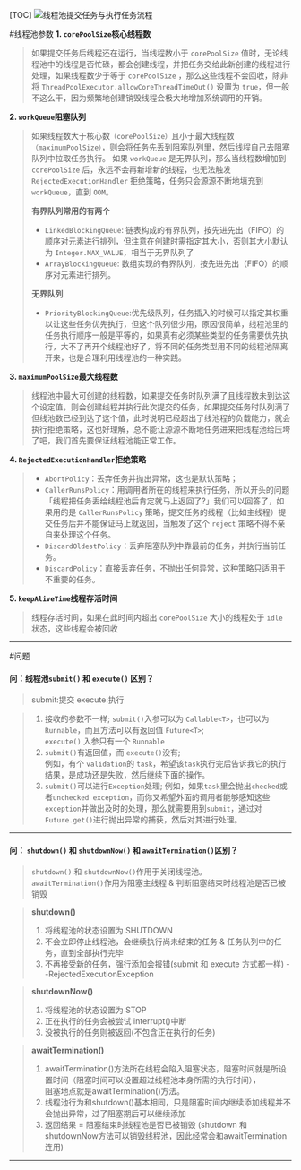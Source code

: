 [TOC]
![线程池提交任务与执行任务流程](https://mmbiz.qpic.cn/mmbiz_png/OyweysCSeLVMG2Z2WVksz8x3cqKQO6mnxRHH17cuyJ083gseYlic8snYyIQG523xgWN9x6Ll3Dz5HI8l0OE6FAA/640?wx_fmt=png&tp=webp&wxfrom=5&wx_lazy=1&wx_co=1)

#线程池参数
**1. `corePoolSize`核心线程数**
>如果提交任务后线程还在运行，当线程数小于 `corePoolSize` 值时，无论线程池中的线程是否忙碌，都会创建线程，并把任务交给此新创建的线程进行处理，如果线程数少于等于 `corePoolSize` ，那么这些线程不会回收，除非将 `ThreadPoolExecutor.allowCoreThreadTimeOut()` 设置为 `true`，但一般不这么干，因为频繁地创建销毁线程会极大地增加系统调用的开销。

**2. `workQueue`阻塞队列**
> 如果线程数大于核心数`（corePoolSize）`且小于最大线程数`（maximumPoolSize）`，则会将任务先丢到阻塞队列里，然后线程自己去阻塞队列中拉取任务执行。
> 如果 `workQueue` 是无界队列，那么当线程数增加到 `corePoolSize` 后，永远不会再新增新的线程，也无法触发 `RejectedExecutionHandler` 拒绝策略，任务只会源源不断地填充到 `workQueue`，直到 `OOM`。
> 
> **有界队列常用的有两个**
> *  `LinkedBlockingQueue`: 链表构成的有界队列，按先进先出（FIFO）的顺序对元素进行排列，但注意在创建时需指定其大小，否则其大小默认为 `Integer.MAX_VALUE`，相当于无界队列了
> *  `ArrayBlockingQueue`: 数组实现的有界队列，按先进先出（FIFO）的顺序对元素进行排列。  
> 
>**无界队列**
> * `PriorityBlockingQueue`:优先级队列，任务插入的时候可以指定其权重以让这些任务优先执行，但这个队列很少用，原因很简单，线程池里的任务执行顺序一般是平等的，如果真有必须某些类型的任务需要优先执行，大不了再开个线程池好了，将不同的任务类型用不同的线程池隔离开来，也是合理利用线程池的一种实践。

**3. `maximumPoolSize`最大线程数**
>线程池中最大可创建的线程数，如果提交任务时队列满了且线程数未到达这个设定值，则会创建线程并执行此次提交的任务，如果提交任务时队列满了但线池数已经到达了这个值，此时说明已经超出了线池程的负载能力，就会执行拒绝策略，这也好理解，总不能让源源不断地任务进来把线程池给压垮了吧，我们首先要保证线程池能正常工作。

**4. `RejectedExecutionHandler`拒绝策略**
>* `AbortPolicy`：丢弃任务并抛出异常，这也是默认策略；
>* `CallerRunsPolicy`：用调用者所在的线程来执行任务，所以开头的问题「线程把任务丢给线程池后肯定就马上返回了?」我们可以回答了，如果用的是 `CallerRunsPolicy` 策略，提交任务的线程（比如主线程）提交任务后并不能保证马上就返回，当触发了这个 `reject` 策略不得不亲自来处理这个任务。
>* `DiscardOldestPolicy`：丢弃阻塞队列中靠最前的任务，并执行当前任务。
>* `DiscardPolicy`：直接丢弃任务，不抛出任何异常，这种策略只适用于不重要的任务。

**5. `keepAliveTime`线程存活时间**
>线程存活时间，如果在此时间内超出 `corePoolSize` 大小的线程处于 `idle` 状态，这些线程会被回收

***

#问题
#### 问：线程池```submit()``` 和 ```execute()``` 区别？
> submit:提交
> execute:执行

>1. 接收的参数不一样;
    `submit()`入参可以为 `Callable<T>`，也可以为 `Runnable`，而且方法可以有返回值 `Future<T>`;  
    `execute()` 入参只有一个 `Runnable`
>2. `submit()`有返回值，而 `execute()`没有;  
    例如，有个 `validation`的 `task`，希望该`task`执行完后告诉我它的执行结果，是成功还是失败，然后继续下面的操作。
>3. `submit()`可以进行`Exception`处理;
    例如，如果`task`里会抛出`checked`或者`unchecked exception`，而你又希望外面的调用者能够感知这些`exception`并做出及时的处理，那么就需要用到`submit`，通过对`Future.get()`进行抛出异常的捕获，然后对其进行处理。  

***

#### 问： `shutdown()` 和 `shutdownNow()` 和 `awaitTermination()`区别？
>`shutdown()` 和 `shutdownNow()`作用于关闭线程池。  
>`awaitTermination()`作用为阻塞主线程 & 判断阻塞结束时线程池是否已被销毁

> **shutdown()**
>1. 将线程池的状态设置为 SHUTDOWN
>2. 不会立即停止线程池，会继续执行尚未结束的任务 & 任务队列中的任务，直到全部执行完毕  
>3. 不再接受新的任务，强行添加会报错(submit 和 execute 方式都一样) --RejectedExecutionException  

> **shutdownNow()**
>1. 将线程池的状态设置为 STOP
>2. 正在执行的任务会被尝试 interrupt()中断
>3. 没被执行的任务则被返回(不包含正在执行的任务)

> **awaitTermination()**
>1. awaitTermination()方法所在线程会陷入阻塞状态，阻塞时间就是所设置时间（阻塞时间可以设置超过线程池本身所需的执行时间），  
阻塞地点就是awaitTermination()方法。
>2. 线程池行为和shutdown()基本相同，只是阻塞时间内继续添加线程并不会抛出异常，过了阻塞期后可以继续添加
>3. 返回结果 = 阻塞结束时线程池是否已被销毁 (shutdown 和 shutdownNow方法可以销毁线程池，因此经常会和awaitTermination连用)
***